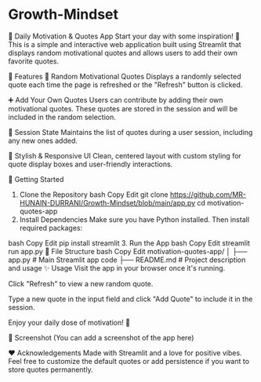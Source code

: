# Growth-Mindset
💬 Daily Motivation & Quotes App
Start your day with some inspiration! 🚀 This is a simple and interactive web application built using Streamlit that displays random motivational quotes and allows users to add their own favorite quotes.

🌟 Features
🎲 Random Motivational Quotes
Displays a randomly selected quote each time the page is refreshed or the "Refresh" button is clicked.

➕ Add Your Own Quotes
Users can contribute by adding their own motivational quotes. These quotes are stored in the session and will be included in the random selection.

🧠 Session State
Maintains the list of quotes during a user session, including any new ones added.

💅 Stylish & Responsive UI
Clean, centered layout with custom styling for quote display boxes and user-friendly interactions.

🚀 Getting Started
1. Clone the Repository
bash
Copy
Edit
git clone https://github.com/MR-HUNAIN-DURRANI/Growth-Mindset/blob/main/app.py
cd motivation-quotes-app
2. Install Dependencies
Make sure you have Python installed. Then install required packages:

bash
Copy
Edit
pip install streamlit
3. Run the App
bash
Copy
Edit
streamlit run app.py
📁 File Structure
bash
Copy
Edit
motivation-quotes-app/
│
├── app.py          # Main Streamlit app code
├── README.md       # Project description and usage
✨ Usage
Visit the app in your browser once it's running.

Click "Refresh" to view a new random quote.

Type a new quote in the input field and click "Add Quote" to include it in the session.

Enjoy your daily dose of motivation! 💪

📸 Screenshot
(You can add a screenshot of the app here)

❤️ Acknowledgements
Made with Streamlit and a love for positive vibes.
Feel free to customize the default quotes or add persistence if you want to store quotes permanently.

